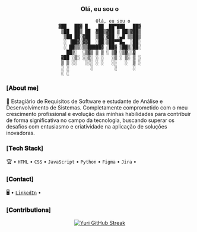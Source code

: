 <div align="center">
<h3>Olá, eu sou o</h3>

```
          Olá, eu sou o
▓██   ██▓ █    ██  ██▀███   ██▓
 ▒██  ██▒ ██  ▓██▒▓██ ▒ ██▒▓██▒
  ▒██ ██░▓██  ▒██░▓██ ░▄█ ▒▒██▒
  ░ ▐██▓░▓▓█  ░██░▒██▀▀█▄  ░██░
  ░ ██▒▒░▒▒█████▓ ░██▓ ▒██▒░██░
   ██▒░  ░▒▓▒ ▒ ▒ ░ ▒▓ ░▒▓░░▓  
 ▓██ ░▒░ ░░▒░ ░ ░   ░▒ ░ ▒░ ▒ ░
 ▒ ▒ ░░   ░░░ ░ ░   ░░   ░  ▒ ░
 ░ ░        ░        ░      ░  
 ░ ░                           
```
</div>

### [𝐀𝐛𝐨𝐮𝐭 𝐦𝐞]

🚀 Estagiário de Requisitos de Software e estudante de Análise e Desenvolvimento de Sistemas. Completamente comprometido com o meu crescimento profissional e evolução das minhas habilidades para contribuir de forma significativa no campo da tecnologia, buscando superar os desafios com entusiasmo e criatividade na aplicação de soluções inovadoras.

### [𝐓𝐞𝐜𝐡 𝐒𝐭𝐚𝐜𝐤]

🏆 • `HTML` • `CSS` • `JavaScript` • `Python` • `Figma` • `Jira` • 

### [𝐂𝐨𝐧𝐭𝐚𝐜𝐭]

🖥️ • [`LinkedIn`](https://www.linkedin.com/in/yurialvs/) •

### [𝐂𝐨𝐧𝐭𝐫𝐢𝐛𝐮𝐭𝐢𝐨𝐧𝐬]

<div align="center">

[![Yuri GitHub Streak](https://streak-stats.demolab.com?user=yurialvs&theme=transparent&locale=pt_BR&card_width=500)](https://git.io/streak-stats)
</div>
